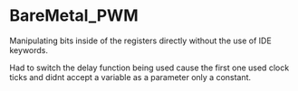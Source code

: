 # BareMetal_PWM

Manipulating bits inside of the registers directly without the use of IDE keywords.

Had to switch the delay function being used cause the first one used clock ticks and didnt accept a variable as a parameter only a constant. 
